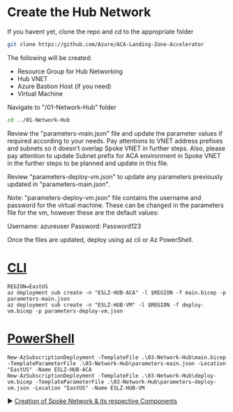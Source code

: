 # Create the Hub Network

If you havent yet, clone the repo and cd to the appropriate folder
```bash
git clone https://github.com/Azure/ACA-Landing-Zone-Accelerator

```

The following will be created:

* Resource Group for Hub Networking
* Hub VNET
* Azure Bastion Host (if you need)
* Virtual Machine

Navigate to "/01-Network-Hub" folder

```bash
cd ../01-Network-Hub
```

Review the "parameters-main.json" file and update the parameter values if required according to your needs. Pay attentions to VNET address prefixes and subnets so it doesn't overlap Spoke VNET in further steps. Also, please pay attention to update Subnet prefix for ACA environment in Spoke VNET in the further steps to be planned and update in this file.

Review "parameters-deploy-vm.json" to update any parameters previously updated in "parameters-main.json".

Note: "parameters-deploy-vm.json" file contains the username and password for the virtual machine. These can be changed in the parameters file for the vm, however these are the default values:

Username: azureuser
Password: Password123

Once the files are updated, deploy using az cli or Az PowerShell.

# [CLI](#tab/CLI)

```azurecli
REGION=EastUS
az deployment sub create -n "ESLZ-HUB-ACA" -l $REGION -f main.bicep -p parameters-main.json
az deployment sub create -n "ESLZ-HUB-VM" -l $REGION -f deploy-vm.bicep -p parameters-deploy-vm.json
```

# [PowerShell](#tab/PowerShell)

```azurepowershell
New-AzSubscriptionDeployment -TemplateFile .\03-Network-Hub\main.bicep -TemplateParameterFile .\03-Network-Hub\parameters-main.json -Location "EastUS" -Name ESLZ-HUB-ACA
New-AzSubscriptionDeployment -TemplateFile .\03-Network-Hub\deploy-vm.bicep -TemplateParameterFile .\03-Network-Hub\parameters-deploy-vm.json -Location "EastUS" -Name ESLZ-HUB-VM
```

:arrow_forward: [Creation of Spoke Network & its respective Components](./02-network-lz.md)

